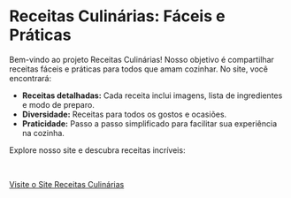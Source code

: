<h1>Receitas Culinárias: Fáceis e Práticas</h1>

<p>Bem-vindo ao projeto Receitas Culinárias! Nosso objetivo é compartilhar receitas fáceis e práticas para todos que amam cozinhar. No site, você encontrará:</p>
<ul>
    <li><strong>Receitas detalhadas:</strong> Cada receita inclui imagens, lista de ingredientes e modo de preparo.
    <li><strong>Diversidade:</strong> Receitas para todos os gostos e ocasiões.
    <li><strong>Praticidade:</strong> Passo a passo simplificado para facilitar sua experiência na cozinha.
</ul>

<p>Explore nosso site e descubra receitas incríveis:</p>

<br>

<a href="https://victoria-macedo.github.io/projeto-receitas/">Visite o Site Receitas Culinárias</a>


